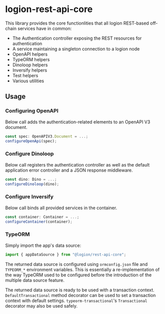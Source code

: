# logion-rest-api-core

This library provides the core functionlities that all logion REST-based off-chain services have in common:

- The Authentication controller exposing the REST resources for authentication
- A service maintaining a singleton connection to a logion node
- OpenAPI helpers
- TypeORM helpers
- Dinoloop helpers
- Inversify helpers
- Test helpers
- Various utilities

## Usage

### Configuring OpenAPI

Below call adds the authentication-related elements to an OpenAPI V3 document.

```typescript
const spec: OpenAPIV3.Document = ...;
configureOpenApi(spec);
```

### Configure Dinoloop

Below call registers the authentication controller as well as the default application error controller
and a JSON response middleware.

```typescript
const dino: Dino = ...;
configureDinoloop(dino);
```

### Configure Inversify

Below call binds all provided services in the container.

```typescript
const container: Container = ...;
configureContainer(container);
```

### TypeORM

Simply import the app's data source:

```typescript
import { appDataSource } from "@logion/rest-api-core";
```

The returned data source is configured using `ormconfig.json` file and `TYPEORM_*` environment variables.
This is essentially a re-implementation of the way TypeORM used to be configured before the introduction
of the multiple data source feature.

The returned data source is ready to be used with a transaction context. `DefaultTransactional` method
decorator can be used to set a transaction context with default settings. `typeorm-transactional`'s
`Transactional` decorator may also be used safely.
